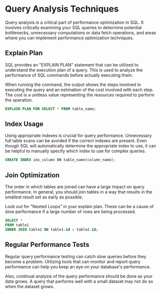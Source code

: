 # Query Analysis Techniques

Query analysis is a critical part of performance optimization in SQL. It involves critically examining your SQL queries to determine potential bottlenecks, unnecessary computations or data fetch operations, and areas where you can implement performance optimization techniques.

## Explain Plan

SQL provides an "EXPLAIN PLAN" statement that can be utilized to understand the execution plan of a query. This is used to analyze the performance of SQL commands before actually executing them.

When running the command, the output shows the steps involved in executing the query and an estimation of the cost involved with each step. The cost is a unitless value representing the resources required to perform the operation.

```sql
EXPLAIN PLAN FOR SELECT * FROM table_name;
```

## Index Usage

Using appropriate indexes is crucial for query performance. Unnecessary full table scans can be avoided if the correct indexes are present. Even though SQL will automatically determine the appropriate index to use, it can be helpful to manually specify which index to use for complex queries.

```sql
CREATE INDEX idx_column ON table_name(column_name);
```

## Join Optimization

The order in which tables are joined can have a large impact on query performance. In general, you should join tables in a way that results in the smallest result set as early as possible.

Look out for "Nested Loops" in your explain plan. These can be a cause of slow performance if a large number of rows are being processed.

```sql
SELECT *
FROM table1
INNER JOIN table2 ON table1.id = table2.id;
```

## Regular Performance Tests

Regular query performance testing can catch slow queries before they become a problem. Utilizing tools that can monitor and report query performance can help you keep an eye on your database's performance.

Also, continual analysis of the query performance should be done as your data grows. A query that performs well with a small dataset may not do so when the dataset grows.